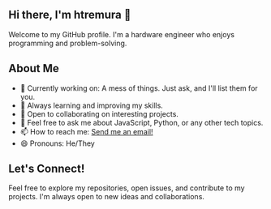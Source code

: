 ## Hi there, I'm htremura 👋

Welcome to my GitHub profile. I'm a hardware engineer who enjoys programming and problem-solving.

## About Me

- 🔭 Currently working on: A mess of things. Just ask, and I'll list them for you.
- 🌱 Always learning and improving my skills.
- 👯 Open to collaborating on interesting projects.
- 💬 Feel free to ask me about JavaScript, Python, or any other tech topics.
- 📫 How to reach me: [Send me an email!](mailto:htremura.mlitt@aleeas.com)
- 😄 Pronouns: He/They

<!-- ## My Repositories

Here are some of the projects I'm working on:

- AwesomeProject: A project I'm particularly proud of.
- AnotherCoolRepo: Another interesting project I'm developing.
-->
## Let's Connect!

Feel free to explore my repositories, open issues, and contribute to my projects. I'm always open to new ideas and collaborations.
